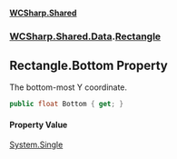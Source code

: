#### [WCSharp\.Shared](README.md 'README')
### [WCSharp\.Shared\.Data](WCSharp.Shared.Data.md 'WCSharp\.Shared\.Data').[Rectangle](WCSharp.Shared.Data.Rectangle.md 'WCSharp\.Shared\.Data\.Rectangle')

## Rectangle\.Bottom Property

The bottom\-most Y coordinate\.

```csharp
public float Bottom { get; }
```

#### Property Value
[System\.Single](https://learn.microsoft.com/en-us/dotnet/api/system.single 'System\.Single')